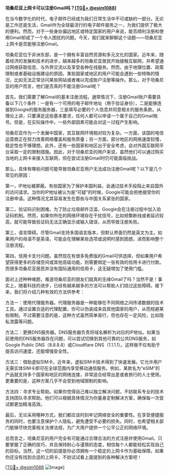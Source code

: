 **坦桑尼亚上网卡可以注册Gmail吗？[[TG💪+ @esim1088](https://t.me/s/esim1088)]**

在当今数字化的时代，电子邮件已经成为我们日常生活中不可或缺的一部分。无论是工作还是生活，Gmail作为全球最流行的电子邮件服务之一，为我们提供了极大的便利。然而，对于一些身处偏远地区或特定国家的用户来说，能否顺利注册和使用Gmail却成了一个令人困扰的问题。今天，我们就来聊聊这个话题——坦桑尼亚上网卡是否能够注册Gmail。

坦桑尼亚位于非洲东部，是一个拥有丰富自然资源和多元文化的国家。近年来，随着经济的发展和技术的进步，越来越多的坦桑尼亚居民开始接触互联网，并希望通过网络获取信息、与外界交流以及享受各种在线服务。然而，由于地理位置、政策限制或者基础设施建设的原因，某些国家或地区的用户可能会遇到一些特殊的情况，比如无法正常访问某些网站或者难以完成账户注册等操作。那么，对于坦桑尼亚的用户而言，他们是否真的不能注册Gmail呢？

首先，我们需要了解Gmail的基本注册流程。通常情况下，注册Gmail账户需要具备以下几个条件：一是有一个可用的电子邮件地址（用于验证身份），二是能够连接到Google的服务服务器，三是填写必要的个人信息并同意相关的服务条款。从理论上讲，只要满足这些基本要求，任何人都可以申请一个属于自己的Gmail账号。但是，在实际操作中，一些外部因素可能会对这一过程产生影响。

坦桑尼亚作为一个发展中国家，其互联网环境相对较为复杂。一方面，该国的电信运营商正在努力改善网络覆盖和服务质量；另一方面，部分地区的网络速度较慢，稳定性也不够理想。此外，还有一些国家和地区出于安全考虑，会对外国互联网平台采取一定的限制措施。因此，对于坦桑尼亚的用户来说，虽然他们可以通过购买当地的上网卡来接入互联网，但在尝试注册Gmail时仍可能面临挑战。

那么，具体有哪些问题可能导致坦桑尼亚用户无法成功注册Gmail呢？以下是几个常见的原因：

第一，IP地址被屏蔽。有些国家为了保护本国利益，会通过技术手段阻止来自国外的访问请求。当你的IP地址被认为是“可疑”的时候，Google可能会拒绝接受你的注册申请。这种情况尤其容易发生在那些与中国关系紧张的国家。

第二，验证码识别困难。为了防止垃圾邮件泛滥，Google会在注册过程中加入验证码机制。然而，如果你所在的网络环境存在干扰信号，比如频繁断线或者延迟较高，就可能导致验证码无法正确显示或输入错误，从而导致注册失败。

第三，语言障碍。尽管Gmail支持多国语言版本，但默认界面仍然是英文为主。如果用户的母语不是英语，可能会在理解某些选项或说明时感到困惑，进而影响整个注册流程。

第四，信用卡支付问题。虽然现在有很多免费版的Gmail可供选择，但如果用户希望获得更多的存储空间或其他高级功能，则需要绑定一张有效的信用卡进行付款。而很多坦桑尼亚居民并没有国际通用的信用卡，这无疑增加了使用门槛。

面对上述种种难题，难道坦桑尼亚的朋友们就真的无缘Gmail了吗？当然不是！事实上，随着科技的进步，已经有越来越多的方法可以帮助人们绕过这些障碍。接下来，我们将介绍几种有效的方法供参考：

方法一：使用代理服务器。代理服务器是一种能够在不同网络之间传递数据的技术工具。通过设置合适的代理配置，你可以伪装成来自其他国家的用户，从而规避某些限制。不过需要注意的是，这种方式虽然简单易行，但也存在一定风险，比如隐私泄露等问题。

方法二：更换DNS服务器。DNS服务器负责将域名解析为对应的IP地址。如果当前使用的DNS服务器存在问题，可以尝试切换到其他可靠的公共DNS服务，如Google Public DNS（8.8.8.8）或Cloudflare DNS（1.1.1.1）。这样做不仅有助于提高访问速度，还能增强安全性。

方法三：借助虚拟SIM卡。近年来，虚拟SIM卡技术得到了快速发展。它允许用户无需实体SIM卡即可在全球范围内享受移动通信服务。例如，某款名为“eSIM”的产品就支持多个国家和地区的网络连接，非常适合经常出差或者旅行的人士使用。更重要的是，这种方案几乎不会受到地域限制的影响。

方法四：寻求专业帮助。如果你觉得自己难以独立解决问题，不妨联系专业的技术支持团队寻求帮助。他们可以根据具体情况为你量身定制解决方案，确保每一次尝试都更加精准高效。

最后，无论采用哪种方式，我们都应该时刻牢记网络安全的重要性。在享受便捷服务的同时，也要注意保护个人隐私，避免遭受不必要的损失。同时，也希望相关部门能够尽快完善相关法律法规，为广大用户提供一个公平公正的网络环境。

总而言之，坦桑尼亚的用户完全有可能通过合理合法的方式注册并使用Gmail。只要掌握了正确的技巧，并且保持耐心与谨慎的态度，相信每个人都能轻松实现自己的目标。当然，这一切的前提是你必须拥有一个稳定的上网卡作为基础保障。如果你还没有找到合适的上网卡，不妨试试看上面提到的各种解决方案吧！

[[TG💪+ @esim1088](https://t.me/s/esim1088) ![Image](https://i.postimg.cc/4NQfJmqS/Snipaste-2025-05-13-00-14-12.png)]